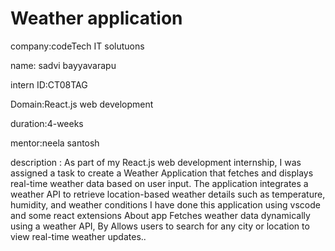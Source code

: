 # Weather application 

company:codeTech IT solutuons

name: sadvi bayyavarapu

intern ID:CT08TAG

Domain:React.js web development

duration:4-weeks

mentor:neela santosh

description : As part of my React.js web development internship, I was assigned a task to create a Weather Application that fetches and displays real-time weather data based on user input. The application integrates a weather API to retrieve location-based weather details such as temperature, humidity, and weather conditions I have done this application using vscode and some react extensions About app Fetches weather data dynamically using a weather API, By Allows users to search for any city or location to view real-time weather updates..
